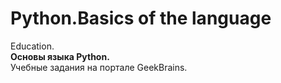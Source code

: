 # Python.Basics of the language
Education.  
**Основы языка Python.**  
Учебные задания на портале GeekBrains.
